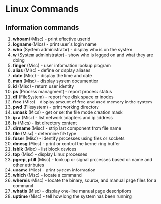 # Linux Commands



## Information commands

1. **whoami** (Misc) - print effective userid 
2. **logname** (Mics) - print user´s login name
3. **who** (System administrator) - display who is on the system
4. **w** (System administrator) - show who is logged on and what they are doing
5. **finger** (Misc) - user information lookup program
6. **alias** (Misc) - define or display aliases
7. **date** (Misc) - display the time and date
8. **man** (Misc) - display system documention
9. **id** (Misc) - return user identity
10. **ps** (Process managment) - report process status
11. **df** (FileSystem) - report free disk space or inodes
12. **free** (Misc) - display amount of free and used memory in the system
13. **pwd** (Filesystem) - print working directory
14. **umask** (Mics) - get or set the file mode creation mask
15. **ip a** (Misc) - list network adapters and ip address
16. **ls** (Mics) - list directory content
17. **dirname** (Misc) - strip last component from file name
18. **file** (Misc) - determine file type
19. **fuser** (Misc) - identify processes using files or sockets
20. **dmesg** (Mics) - print or control the kernel ring buffer
21. **lsblk** (Misc) - list block devices
22. **top** (Misc) - display Linux processes
23. **pgrep, pkill** (Misc) - look up or signal processes based on name and other attributes
24. **uname** (Mics) - print system information
25. **which** (Misc) - locate a command
26. **whereis** (Misc) - locate the binary, source, and manual page files for a command
27. **whatis** (Misc) - display one-line manual page descriptions
28. **uptime** (Misc) - tell how long the system has been running
